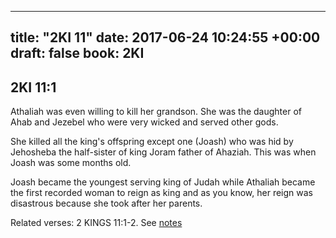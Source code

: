 
---
title: "2KI 11"
date: 2017-06-24 10:24:55 +00:00
draft: false
book: 2KI
---

## 2KI 11:1

Athaliah was even willing to kill her grandson. She was the daughter of Ahab and Jezebel who were very wicked and served other gods.

She killed all the king's offspring except one (Joash) who was hid by Jehosheba the half-sister of king Joram father of Ahaziah. This was when Joash was some months old.

Joash became the youngest serving king of Judah while Athaliah became the first recorded woman to reign as king and as you know, her reign was disastrous because she took after her parents.

Related verses: 2 KINGS 11:1-2. See [notes](https://my.bible.com/notes/2664590125929587293)

